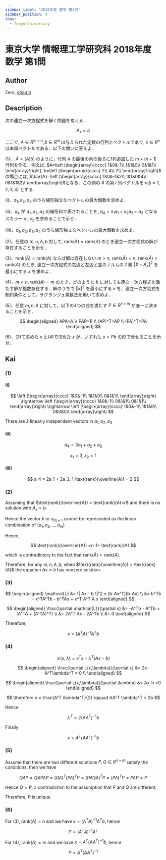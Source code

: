 ```yaml
---
sidebar_label: "2018年度 数学 第1問"
sidebar_position: 4
tags:
  - Tokyo-University
---
```

# 東京大学 情報理工学研究科 2018年度 数学 第1問

## **Author**
Zero, [etsurin](https://zhuanlan.zhihu.com/p/561992447)

## **Description**
次の連立一次方程式を解く問題を考える．

$$
A_{x}=b
$$

ここで, $A\in R^{m\times n},b\in R^m$ は与えられた定数の行列とべクトルであり, $x\in R^n$ は未知ベクトルである．以下の問いに答えよ．

(1)、
$\bar{A}=(A|b)$ のように，行列 $A$ の最後の列の後ろに1列追加した $m\times (n+1)$ 行列を作る．例えば,
$A=\left (\begin{array}{cccc}
1&0&-1\\
1&1&0\\
0&1&1\\
\end{array}\right),
b=\left (\begin{array}{cccc}
2\\
4\\
2\\
\end{array}\right)$
の場合には,
$\bar{A}=\left (\begin{array}{cccc}
1&0&-1&2\\
1&1&0&4\\
0&1&1&2\\
\end{array}\right)$となる．この例の $\bar{A}$ の第 $i$ 列ベクトルを $a_{i}(i=1,2,3,4)$ とする. 

(i)、$a_{1},a_{2},a_{3}$ のうち線形独立なベクトルの最大個数を求めよ．

(ii)、$a_{4}$ が $a_{1},a_{2},a_{3}$ の線形和で表されることを, $a_{4}=x_{1}a_{1}+x_{2}a_{2}+a_{3}$ となるスカラー $x_{1},x_{2}$ を求めることで示せ．

(iii)、$a_{1},a_{2},a_{3},a_{4}$ のうち線形独立なベクトルの最大個数を求めよ．

(2)、任意の $m,n,A,b$ 対して, $\text{rank}(\bar{A})=\text{rank}(A)$ のとき連立一次方程式の解が存在することを示せ．

(3)、$\text{rank}(\bar{A})>\text{rank}(A)$ ならば解は存在しない.$m>n$, $\text{rank}(\bar{A})=n$, $\text{rank}(\bar{A})>\text{rank}(A)$ のとき, 連立一次方程式の右辺と左辺と差のノルムの２乗 $\Vert b-A_{x}\Vert ^2$ を最小にする $x$ を求めよ．

(4)、$m<n,\text{rank}(A)=m$ のとき，どのような $b$ に対しても連立一次方程式を満たす解が複数存在する．解のうちで $\Vert x \Vert ^2$ を最小にする $x$ を，連立一次方程式を制約条件として，ラグランジュ乗数法を用いて求めよ．

(5)、任意 $m,n,A$ に対して，以下の4つの式を満たす $P\in R^{n\times m}$ が唯一に決まることを示せ．

$$
\begin{aligned}
APA=A \\
PAP=P \\
(AP)^T=AP \\
(PA)^T=PA
\end{aligned}
$$

(6)、(3)て求めた $x$ と(4)で求めた $x$ が，いずれも $x=Pb$ の形で表せることを示せ．

## **Kai**
### (1)
#### (i)
$$
\left (\begin{array}{cccc}
1&0&-1\\
1&1&0\\
0&1&1\\
\end{array}\right) \rightarrow
\left (\begin{array}{cccc}
1&0&-1\\
0&1&1\\
0&1&1\\
\end{array}\right) \rightarrow
\left (\begin{array}{cccc}
1&0&-1\\
1&1&0\\
0&0&0\\
\end{array}\right)
$$

There are 2 linearly independent vectors in $a_{1},a_{2},a_{3}$

#### (ii)

$$
a_{4}=3a_{1}+a_{2}+a_{3}
$$

$$
x_{1}=3,x_{2}=1
$$

#### (iii)

$$
a_4 = 2a_1 + 2a_2, \ \text{rank}(\overline{A}) = 2
$$

### (2)
Assuming that $\text{rank}(\overline{A}) = \text{rank}(A)=r$ and there is no solution with $A_{x}=b$.

Hence the vector $b$ or $a_{m+1}$ cannot be represented as the linear combination of $(a_{1},a_{2},...,a_{m})$

Hence,

$$
\text{rank}(\overline{A}) =r+1> \text{rank}(A)
$$

which is contradictory to the fact that $\text{rank}(\bar{A}) = \text{rank}(A)$.

Therefore, for any $m,n,A,b$, when $\text{rank}(\overline{A}) = \text{rank}(A)$ the equation $Ax=b$ has nonzero solution.

### (3)

$$
\begin{aligned}
\mathcal{L} &= \| Ax - b \|^2 = (b-Ax^T)(b-Ax) \\
&= b^Tb - x^TA^Tb - b^TAx + x^T A^T A x
\end{aligned}
$$

$$
\begin{aligned}
  \frac{\partial \mathcal{L}}{\partial x} &= -A^Tb - A^Tb + (A^TA + (A^TA)^T) \\
  &= 2A^T Ax - 2A^Tb \\
  &= 0
\end{aligned}
$$

Therefore,

$$
x=(A^TA)^{-1}A^Tb
$$

### (4)
$$
\mathcal{L}(x,\lambda)=x^Tx-\lambda^T(Ax-b)
$$

$$
\begin{aligned}
\frac{\partial L(x,\lambda)}{\partial x} &= 2x-A^T\lambda^T = 0 \\
\end{aligned}
$$

$$
\begin{aligned}
\frac{\partial L(x,\lambda)}{\partial \lambda} &= Ax-b =0
\end{aligned}
$$

$$
\therefore x = \frac{A^T \lambda^T}{2} \qquad AA^T \lambda^T = 2b
$$

Hence

$$
\lambda^T = 2(AA^T)^{-1}b
$$

Finally

$$
x=A^T(AA^T)^{-1}b
$$

### (5)
Assume that there are two different solutions $P, Q \in R^{n\times m}$ satisfy the conditions, then we have

$$
QAP=QAPAP=(QA)^T(PA)^TP=(PAQA)^TP=(PA)^TP=PAP=P
$$

Hence $Q=P$, a contradiction to the assumption that $P$ and $Q$ are different.

Therefore, $P$ is unique.

### (6)
For (3), $\text{rank}(A)=n$ and we have $x=(A^TA)^{-1}A^Tb$, hence

$$
P=(A^TA)^{-1}A^T
$$

For (4), $\text{rank}(A)=m$ and we have $x=A^T(AA^T)^{-1}b$, hence

$$
P=A^T(AA^T)^{-1}
$$
